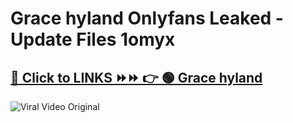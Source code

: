 
 # Grace hyland Onlyfans Leaked - Update Files 1omyx

## <h2><a href="https://clipsfans.com/Grace_hyland&ref=git">🔗 Click to LINKS ⏩⏩ 👉 🟢 Grace hyland </a></h2>

<a href="https://clipsfans.com/Grace_hyland&ref=git" rel="nofollow" data-target="animated-image.originalLink"><img src="https://i.ibb.co.com/xMMVF88/686577567.gif" alt="Viral Video Original" style="max-width: 100%; display: inline-block;" data-target="animated-image.originalImage"></a>

